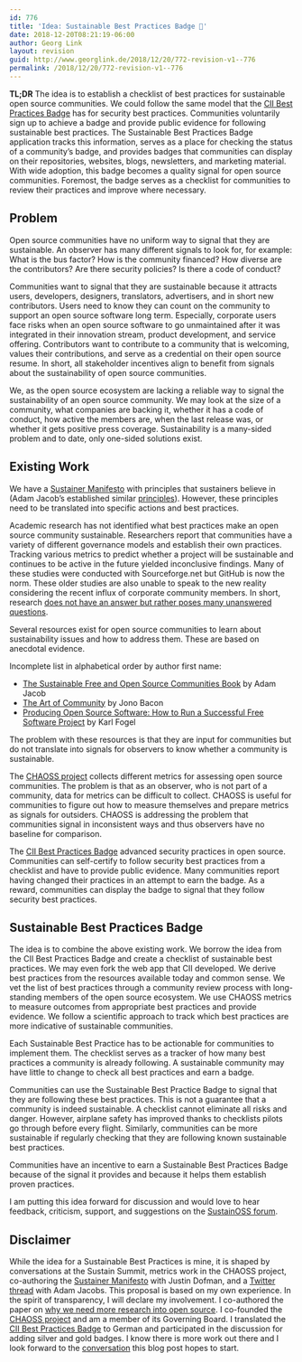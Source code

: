 ```yaml
---
id: 776
title: 'Idea: Sustainable Best Practices Badge 🥇'
date: 2018-12-20T08:21:19-06:00
author: Georg Link
layout: revision
guid: http://www.georglink.de/2018/12/20/772-revision-v1--776
permalink: /2018/12/20/772-revision-v1--776
---
```

**TL;DR** The idea is to establish a checklist of best practices for sustainable open source communities. We could follow the same model that the [CII Best Practices Badge](https://bestpractices.coreinfrastructure.org/en) has for security best practices. Communities voluntarily sign up to achieve a badge and provide public evidence for following sustainable best practices. The Sustainable Best Practices Badge application tracks this information, serves as a place for checking the status of a community’s badge, and provides badges that communities can display on their repositories, websites, blogs, newsletters, and marketing material. With wide adoption, this badge becomes a quality signal for open source communities. Foremost, the badge serves as a checklist for communities to review their practices and improve where necessary.  


## Problem

Open source communities have no uniform way to signal that they are sustainable. An observer has many different signals to look for, for example: What is the bus factor? How is the community financed? How diverse are the contributors? Are there security policies? Is there a code of conduct?  


Communities want to signal that they are sustainable because it attracts users, developers, designers, translators, advertisers, and in short new contributors. Users need to know they can count on the community to support an open source software long term. Especially, corporate users face risks when an open source software to go unmaintained after it was integrated in their innovation stream, product development, and service offering. Contributors want to contribute to a community that is welcoming, values their contributions, and serve as a credential on their open source resume. In short, all stakeholder incentives align to benefit from signals about the sustainability of open source communities.

We, as the open source ecosystem are lacking a reliable way to signal the sustainability of an open source community. We may look at the size of a community, what companies are backing it, whether it has a code of conduct, how active the members are, when the last release was, or whether it gets positive press coverage. Sustainability is a many-sided problem and to date, only one-sided solutions exist.

## Existing Work

We have a [Sustainer Manifesto](https://github.com/sustainers/sustain.md/blob/master/manifesto.md) with principles that sustainers believe in (Adam Jacob’s established similar [principles](https://sfosc.org/principles/)). However, these principles need to be translated into specific actions and best practices.  


Academic research has not identified what best practices make an open source community sustainable. Researchers report that communities have a variety of different governance models and establish their own practices. Tracking various metrics to predict whether a project will be sustainable and continues to be active in the future yielded inconclusive findings. Many of these studies were conducted with Sourceforge.net but GitHub is now the norm. These older studies are also unable to speak to the new reality considering the recent influx of corporate community members. In short, research [does not have an answer but rather poses many unanswered questions](https://dl.acm.org/citation.cfm?id=3274326).  


Several resources exist for open source communities to learn about sustainability issues and how to address them. These are based on anecdotal evidence. 

Incomplete list in alphabetical order by author first name: 

  * [The Sustainable Free and Open Source Communities Book](https://sfosc.org/sfosc-book/) by Adam Jacob
  * [The Art of Community](http://www.artofcommunityonline.org/) by Jono Bacon
  * [Producing Open Source Software: How to Run a Successful Free Software Project](https://producingoss.com/) by Karl Fogel

The problem with these resources is that they are input for communities but do not translate into signals for observers to know whether a community is sustainable.  


The [CHAOSS project](https://chaoss.community/) collects different metrics for assessing open source communities. The problem is that as an observer, who is not part of a community, data for metrics can be difficult to collect. CHAOSS is useful for communities to figure out how to measure themselves and prepare metrics as signals for outsiders. CHAOSS is addressing the problem that communities signal in inconsistent ways and thus observers have no baseline for comparison.  


The [CII Best Practices Badge](https://bestpractices.coreinfrastructure.org/en) advanced security practices in open source. Communities can self-certify to follow security best practices from a checklist and have to provide public evidence. Many communities report having changed their practices in an attempt to earn the badge. As a reward, communities can display the badge to signal that they follow security best practices.  


## Sustainable Best Practices Badge

The idea is to combine the above existing work. We borrow the idea from the CII Best Practices Badge and create a checklist of sustainable best practices. We may even fork the web app that CII developed. We derive best practices from the resources available today and common sense. We vet the list of best practices through a community review process with long-standing members of the open source ecosystem. We use CHAOSS metrics to measure outcomes from appropriate best practices and provide evidence. We follow a scientific approach to track which best practices are more indicative of sustainable communities.  


Each Sustainable Best Practice has to be actionable for communities to implement them. The checklist serves as a tracker of how many best practices a community is already following. A sustainable community may have little to change to check all best practices and earn a badge.  


Communities can use the Sustainable Best Practice Badge to signal that they are following these best practices. This is not a guarantee that a community is indeed sustainable. A checklist cannot eliminate all risks and danger. However, airplane safety has improved thanks to checklists pilots go through before every flight. Similarly, communities can be more sustainable if regularly checking that they are following known sustainable best practices.  


Communities have an incentive to earn a Sustainable Best Practices Badge because of the signal it provides and because it helps them establish proven practices.  


I am putting this idea forward for discussion and would love to hear feedback, criticism, support, and suggestions on the [SustainOSS forum](https://discourse.sustainoss.org/t/idea-sustainable-best-practices-badge/124).  


## Disclaimer

While the idea for a Sustainable Best Practices is mine, it is shaped by conversations at the Sustain Summit, metrics work in the CHAOSS project, co-authoring the [Sustainer Manifesto](https://github.com/sustainers/sustain.md/blob/master/manifesto.md) with Justin Dofman, and a [Twitter thread](https://twitter.com/adamhjk/status/1075100251927719936) with Adam Jacobs. This proposal is based on my own experience. In the spirit of transparency, I will declare my involvement. I co-authored the paper on [why we need more research into open source](https://dl.acm.org/citation.cfm?id=3274326). I co-founded the [CHAOSS project](https://chaoss.community/) and am a member of its Governing Board. I translated the [CII Best Practices Badge](https://bestpractices.coreinfrastructure.org/en) to German and participated in the discussion for adding silver and gold badges. I know there is more work out there and I look forward to the [conversation](https://discourse.sustainoss.org/t/idea-sustainable-best-practices-badge/124) this blog post hopes to start.